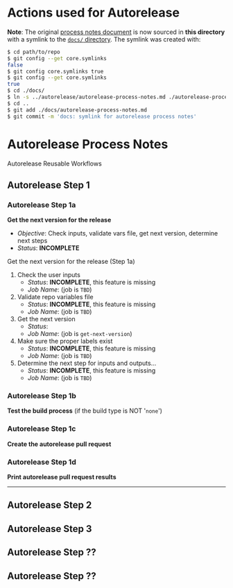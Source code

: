 # Actions used for Autorelease

**Note**: The original [process notes document](autorelease-process-notes.md) is now sourced in **this directory** with a symlink to the [`docs/` directory](../docs/).  The symlink was created with:
```bash
$ cd path/to/repo
$ git config --get core.symlinks
false
$ git config core.symlinks true
$ git config --get core.symlinks
true
$ cd ./docs/
$ ln -s ../autorelease/autorelease-process-notes.md ./autorelease-process-notes.md
$ cd ..
$ git add ./docs/autorelease-process-notes.md
$ git commit -m 'docs: symlink for autorelease process notes'
```

<!--- for windows users... from the docs directory

use either:
path/to/repo/docs> cmd /c mklink .\autorelease-process-notes.md ..\autorelease\autorelease-process-notes.md

or

path/to/repo/docs> New-Item -ItemType SymbolicLink -Target ..\autorelease\autorelease-process-notes.md -Path .\autorelease-process-notes.md

--->

# Autorelease Process Notes

Autorelease Reusable Workflows

## Autorelease Step 1

### Autorelease Step 1a

**Get the next version for the release**

- _Objective_: Check inputs, validate vars file, get next version, determine next steps
- _Status_: **INCOMPLETE**

<!---  # Jobs in Step 1

#   a. Get the next version for the release                        (get-next-version)

 --->

Get the next version for the release (Step 1a)

1. Check the user inputs
    - _Status_: **INCOMPLETE**, this feature is missing
    - _Job Name_: (job is `TBD`)
2. Validate repo variables file
    - _Status_: **INCOMPLETE**, this feature is missing
    - _Job Name_: (job is `TBD`)
3. Get the next version
    - _Status_: 
    - _Job Name_: (job is `get-next-version`)
4. Make sure the proper labels exist
    - _Status_: **INCOMPLETE**, this feature is missing
    - _Job Name_: (job is `TBD`)
5. Determine the next step for inputs and outputs...
    - _Status_: **INCOMPLETE**, this feature is missing
    - _Job Name_: (job is `TBD`)


<!---  #### Jobs in Step 1a Get the next version for the release

#### Jobs in Step 1a Get the next version for the release
#   a. Get the next version for the release
#       1. Check the user inputs                              INCOMPLETE, this feature is missing  (job is TBD)
#       2. Get the next version                               (get-next-version)
#       3. Make sure the proper labels exist                  INCOMPLETE, this feature is missing  (job is TBD)
#       4. Determine the next step for inputs and outputs...  INCOMPLETE, this feature is missing  (job is TBD)
#### 
# notes about this job as part of step 1
#   Check inputs, get next version, determine next steps

 --->

### Autorelease Step 1b

**Test the build process** (if the build type is NOT '`none`')

### Autorelease Step 1c

**Create the autorelease pull request**

### Autorelease Step 1d

**Print autorelease pull request results**

- - -

## Autorelease Step 2

## Autorelease Step 3

## Autorelease Step ??

## Autorelease Step ??
